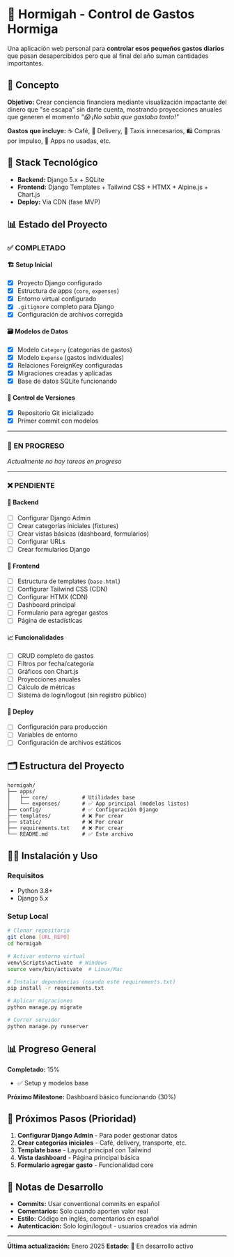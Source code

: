 # 🐜 Hormigah - Control de Gastos Hormiga

Una aplicación web personal para **controlar esos pequeños gastos diarios** que pasan desapercibidos pero que al final del año suman cantidades importantes.

## 🎯 Concepto

**Objetivo:** Crear conciencia financiera mediante visualización impactante del dinero que "se escapa" sin darte cuenta, mostrando proyecciones anuales que generen el momento *"😱 ¡No sabía que gastaba tanto!"*

**Gastos que incluye:** ☕ Café, 🍕 Delivery, 🚗 Taxis innecesarios, 🛍️ Compras por impulso, 📱 Apps no usadas, etc.

## 🔧 Stack Tecnológico

- **Backend:** Django 5.x + SQLite
- **Frontend:** Django Templates + Tailwind CSS + HTMX + Alpine.js + Chart.js
- **Deploy:** Via CDN (fase MVP)

## 📊 Estado del Proyecto

### ✅ **COMPLETADO**

#### 🏗️ **Setup Inicial**
- [x] Proyecto Django configurado
- [x] Estructura de apps (`core`, `expenses`)
- [x] Entorno virtual configurado
- [x] `.gitignore` completo para Django
- [x] Configuración de archivos corregida

#### 🗃️ **Modelos de Datos**
- [x] Modelo `Category` (categorías de gastos)
- [x] Modelo `Expense` (gastos individuales)
- [x] Relaciones ForeignKey configuradas
- [x] Migraciones creadas y aplicadas
- [x] Base de datos SQLite funcionando

#### 📝 **Control de Versiones**
- [x] Repositorio Git inicializado
- [x] Primer commit con modelos

---

### 🚧 **EN PROGRESO**

*Actualmente no hay tareas en progreso*

---

### ❌ **PENDIENTE**

#### 🔧 **Backend**
- [ ] Configurar Django Admin
- [ ] Crear categorías iniciales (fixtures)
- [ ] Crear vistas básicas (dashboard, formularios)
- [ ] Configurar URLs
- [ ] Crear formularios Django

#### 🎨 **Frontend**
- [ ] Estructura de templates (`base.html`)
- [ ] Configurar Tailwind CSS (CDN)
- [ ] Configurar HTMX (CDN)
- [ ] Dashboard principal
- [ ] Formulario para agregar gastos
- [ ] Página de estadísticas

#### 📈 **Funcionalidades**
- [ ] CRUD completo de gastos
- [ ] Filtros por fecha/categoría
- [ ] Gráficos con Chart.js
- [ ] Proyecciones anuales
- [ ] Cálculo de métricas
- [ ] Sistema de login/logout (sin registro público)

#### 🚀 **Deploy**
- [ ] Configuración para producción
- [ ] Variables de entorno
- [ ] Configuración de archivos estáticos

## 🗂️ Estructura del Proyecto

```
hormigah/
├── apps/
│   ├── core/           # Utilidades base
│   └── expenses/       # ✅ App principal (modelos listos)
├── config/             # ✅ Configuración Django
├── templates/          # ❌ Por crear
├── static/             # ❌ Por crear
├── requirements.txt    # ❌ Por crear
└── README.md           # ✅ Este archivo
```

## 🏃‍♂️ Instalación y Uso

### Requisitos
- Python 3.8+
- Django 5.x

### Setup Local
```bash
# Clonar repositorio
git clone [URL_REPO]
cd hormigah

# Activar entorno virtual
venv\Scripts\activate  # Windows
source venv/bin/activate  # Linux/Mac

# Instalar dependencias (cuando esté requirements.txt)
pip install -r requirements.txt

# Aplicar migraciones
python manage.py migrate

# Correr servidor
python manage.py runserver
```

## 📊 Progreso General

**Completado:** 15%
- ✅ Setup y modelos base

**Próximo Milestone:** Dashboard básico funcionando (30%)

## 🎯 Próximos Pasos (Prioridad)

1. **Configurar Django Admin** - Para poder gestionar datos
2. **Crear categorías iniciales** - Café, delivery, transporte, etc.
3. **Template base** - Layout principal con Tailwind
4. **Vista dashboard** - Página principal básica
5. **Formulario agregar gasto** - Funcionalidad core

## 📝 Notas de Desarrollo

- **Commits:** Usar conventional commits en español
- **Comentarios:** Solo cuando aporten valor real
- **Estilo:** Código en inglés, comentarios en español
- **Autenticación:** Solo login/logout - usuarios creados vía admin

---

**Última actualización:** Enero 2025
**Estado:** 🚧 En desarrollo activo 